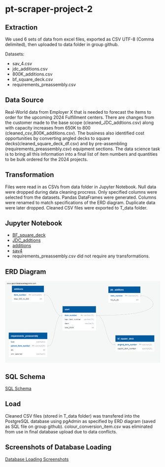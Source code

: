 # pt-scraper-project-2
## Extraction 
We used 6 sets of data from excel files, exported as CSV UTF-8 (Comma delimited), then uploaded to data folder in group github.  

Datasets:
* sav_4.csv
* jdc_additions.csv
* 800K_additions.csv
* bf_square_deck.csv
* requirements_preassembly.csv

## Data Source
Real-World data from Employer X that is needed to forecast the items to order for the upcoming 2024 Fulfillment centers. There are changes from the customer made to the base scope (cleaned_JDC_addtions.csv) along with capacity increases from 650K to 800 (cleaned_csv_800K_additions.csv). The business also identified cost opportunities by converting angled decks to square decks(cleaned_square_deck_df.csv) and by pre-assembling (requirements_preassembly.csv) equipment sections. The data science task is to bring all this information into a final list of item numbers and quantities to be bulk ordered for the 2024 projects. 

## Transformation
Files were read in as CSVs from data folder in Jupyter Notebook. Null data were dropped during data cleaning procress. Only specified columns were selected from the datasets. Pandas DataFrames were generated. Columns were renamed to match specifications of the ERD diagram. Duplicate data were later dropped. Cleaned CSV files were exported to T_data folder. 

## Jupyter Notebook
* [BF_square_deck](https://github.com/gracedatastudio/pt-scraper-project-2/blob/main/apulido/BF_square_deck.ipynb)
* [JDC_addtions](https://github.com/gracedatastudio/pt-scraper-project-2/blob/main/bguler/project2_cleaned_JDC_addtions_csv.ipynb)
* [additions](https://github.com/gracedatastudio/pt-scraper-project-2/blob/main/csok/additions.ipynb)
* [sav4](https://github.com/gracedatastudio/pt-scraper-project-2/blob/main/imclean/SAV4_file_raw_data.csv)
* requirements_preassembly.csv did not require any transformations. 

## ERD Diagram 
![ERD Diagram](https://github.com/gracedatastudio/pt-scraper-project-2/blob/main/ctork/QuickDBD-SQL_EMP_ERD%20(2).png)

## SQL Schema 
[SQL Schema](https://github.com/gracedatastudio/pt-scraper-project-2/blob/main/final_folder/QuickDBD-SQL_EMP_ERD-final.sql)


## Load 
Cleaned CSV files (stored in T_data folder) was transfered into the PostgreSQL database using pgAdmin as specified by ERD diagram (saved as SQL file on group github). colour_conversion_item.csv was eliminated from use in final database upload due to data conflicts. 

## Screenshots of Database Loading 
[Database Loading Screenshots](https://github.com/gracedatastudio/pt-scraper-project-2/blob/main/final_folder/Postgres_Data_Screen_Shots.docx)

